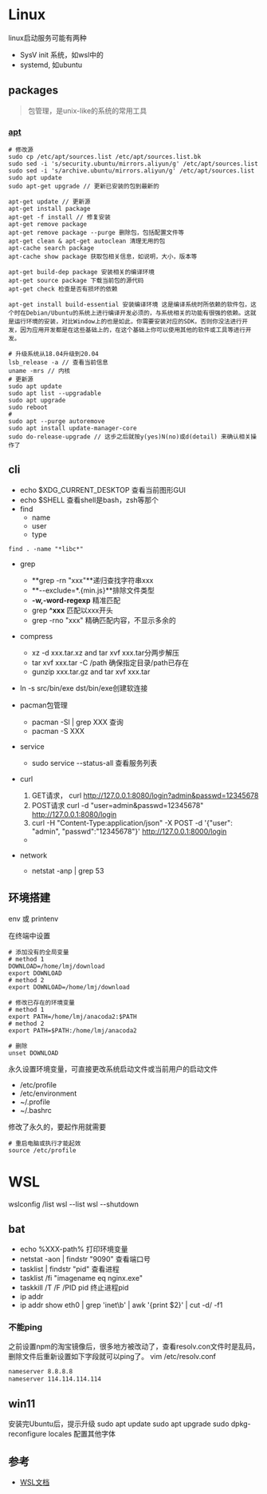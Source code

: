 # Linux

linux启动服务可能有两种
- SysV init 系统，如wsl中的
- systemd, 如ubuntu



## packages
> 包管理，是unix-like的系统的常用工具

### [apt](https://www.debian.org/doc/manuals/apt-guide/index.en.html)

```shell
# 修改源
sudo cp /etc/apt/sources.list /etc/apt/sources.list.bk
sudo sed -i 's/security.ubuntu/mirrors.aliyun/g' /etc/apt/sources.list 
sudo sed -i 's/archive.ubuntu/mirrors.aliyun/g' /etc/apt/sources.list
sudo apt update
sudo apt-get upgrade // 更新已安装的包到最新的

apt-get update // 更新源
apt-get install package 
apt-get -f install // 修复安装
apt-get remove package 
apt-get remove package --purge 删除包，包括配置文件等
apt-get clean & apt-get autoclean 清理无用的包
apt-cache search package 
apt-cache show package 获取包相关信息，如说明，大小，版本等

apt-get build-dep package 安装相关的编译环境
apt-get source package 下载当前包的源代码
apt-get check 检查是否有损坏的依赖

apt-get install build-essential 安装编译环境 这是编译系统时所依赖的软件包，这个时在Debian/Ubuntu的系统上进行编译开发必须的，与系统相关的功能有很强的依赖。这就是运行环境的安装，对比Window上的也是如此，你需要安装对应的SDK，否则你没法进行开发，因为应用开发都是在这些基础上的，在这个基础上你可以使用其他的软件或工具等进行开发。

# 升级系统从18.04升级到20.04
lsb_release -a // 查看当前信息
uname -mrs // 内核
# 更新源
sudo apt update
sudo apt list --upgradable
sudo apt upgrade
sudo reboot
# 
sudo apt --purge autoremove
sudo apt install update-manager-core
sudo do-release-upgrade // 这步之后就按y(yes)N(no)或d(detail) 来确认相关操作了
```


## cli

- echo $XDG_CURRENT_DESKTOP 查看当前图形GUI
- echo $SHELL 查看shell是bash，zsh等那个
- find
    - name
    - user
    - type
```shell
find . -name "*libc*"
```

- grep
    - **grep -rn "xxx"**递归查找字符串xxx
    - **--exclude=*.{min.js}**排除文件类型
    - **-w,-word-regexp** 精准匹配
    - grep **^xxx** 匹配以xxx开头
    - grep -rno "xxx" 精确匹配内容，不显示多余的
- compress
    - xz -d xxx.tar.xz and tar xvf xxx.tar分两步解压 
    - tar xvf xxx.tar -C /path 确保指定目录/path已存在
    - gunzip xxx.tar.gz and tar xvf xxx.tar
- ln -s src/bin/exe dst/bin/exe创建软连接

- pacman包管理
    - pacman -Sl | grep XXX 查询
    - pacman -S XXX

- service
    - sudo service --status-all 查看服务列表

- curl
    1. GET请求， curl http://127.0.0.1:8080/login?admin&passwd=12345678
    2. POST请求 curl -d "user=admin&passwd=12345678" http://127.0.0.1:8080/login
    3. curl -H "Content-Type:application/json" -X POST -d '{"user": "admin", "passwd":"12345678"}' http://127.0.0.1:8000/login

    - 
- network
    - netstat -anp | grep 53

## 环境搭建

env 或 printenv

在终端中设置

```shell
# 添加没有的全局变量
# method 1 
DOWNLOAD=/home/lmj/download
export DOWNLOAD 
# method 2
export DOWNLOAD=/home/lmj/download

# 修改已存在的环境变量
# method 1
export PATH=/home/lmj/anacoda2:$PATH
# method 2
export PATH=$PATH:/home/lmj/anacoda2

# 删除
unset DOWNLOAD
```

永久设置环境变量，可直接更改系统启动文件或当前用户的启动文件

- /etc/profile
- /etc/environment
- ~/.profile
- ~/.bashrc

修改了永久的，要起作用就需要
```shell
# 重启电脑或执行才能起效
source /etc/profile
```

# WSL

wslconfig /list
wsl --list
wsl --shutdown

## bat
- echo %XXX-path% 打印环境变量
- netstat -aon | findstr "9090" 查看端口号
- tasklist | findstr "pid" 查看进程
- tasklist /fi "imagename eq nginx.exe"
- taskkill /T /F /PID pid 终止进程pid
- ip addr
- ip addr show eth0 | grep 'inet\b' | awk '{print $2}' | cut -d/ -f1

### 不能ping
之前设置npm的淘宝镜像后，很多地方被改动了，查看resolv.con文件时是乱码，
删除文件后重新设置如下字段就可以ping了。
vim /etc/resolv.conf
```bat
nameserver 8.8.8.8
nameserver 114.114.114.114
```

## win11
安装完Ubuntu后，提示升级
sudo apt update
sudo apt upgrade
sudo dpkg-reconfigure locales 配置其他字体

## 参考

- [WSL文档](https://docs.microsoft.com/zh-cn/windows/wsl/)
